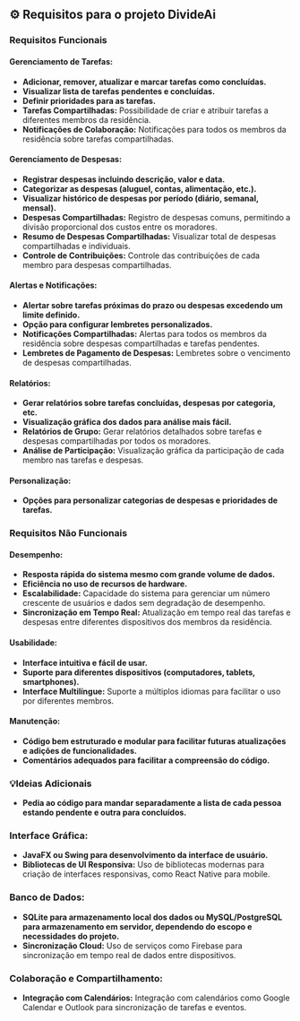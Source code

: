 ## ⚙ Requisitos para o projeto DivideAi

### **Requisitos Funcionais**

#### **Gerenciamento de Tarefas:**
- **Adicionar, remover, atualizar e marcar tarefas como concluídas.**
- **Visualizar lista de tarefas pendentes e concluídas.**
- **Definir prioridades para as tarefas.**
- **Tarefas Compartilhadas:** Possibilidade de criar e atribuir tarefas a diferentes membros da residência.
- **Notificações de Colaboração:** Notificações para todos os membros da residência sobre tarefas compartilhadas.

#### **Gerenciamento de Despesas:**
- **Registrar despesas incluindo descrição, valor e data.**
- **Categorizar as despesas (aluguel, contas, alimentação, etc.).**
- **Visualizar histórico de despesas por período (diário, semanal, mensal).**
- **Despesas Compartilhadas:** Registro de despesas comuns, permitindo a divisão proporcional dos custos entre os moradores.
- **Resumo de Despesas Compartilhadas:** Visualizar total de despesas compartilhadas e individuais.
- **Controle de Contribuições:** Controle das contribuições de cada membro para despesas compartilhadas.

#### **Alertas e Notificações:**
- **Alertar sobre tarefas próximas do prazo ou despesas excedendo um limite definido.**
- **Opção para configurar lembretes personalizados.**
- **Notificações Compartilhadas:** Alertas para todos os membros da residência sobre despesas compartilhadas e tarefas pendentes.
- **Lembretes de Pagamento de Despesas:** Lembretes sobre o vencimento de despesas compartilhadas.

#### **Relatórios:**
- **Gerar relatórios sobre tarefas concluídas, despesas por categoria, etc.**
- **Visualização gráfica dos dados para análise mais fácil.**
- **Relatórios de Grupo:** Gerar relatórios detalhados sobre tarefas e despesas compartilhadas por todos os moradores.
- **Análise de Participação:** Visualização gráfica da participação de cada membro nas tarefas e despesas.

#### **Personalização:**
- **Opções para personalizar categorias de despesas e prioridades de tarefas.**

### **Requisitos Não Funcionais**

#### **Desempenho:**
- **Resposta rápida do sistema mesmo com grande volume de dados.**
- **Eficiência no uso de recursos de hardware.**
- **Escalabilidade:** Capacidade do sistema para gerenciar um número crescente de usuários e dados sem degradação de desempenho.
- **Sincronização em Tempo Real:** Atualização em tempo real das tarefas e despesas entre diferentes dispositivos dos membros da residência.

#### **Usabilidade:**
- **Interface intuitiva e fácil de usar.**
- **Suporte para diferentes dispositivos (computadores, tablets, smartphones).**
- **Interface Multilíngue:** Suporte a múltiplos idiomas para facilitar o uso por diferentes membros.

#### **Manutenção:**
- **Código bem estruturado e modular para facilitar futuras atualizações e adições de funcionalidades.**
- **Comentários adequados para facilitar a compreensão do código.**


### 💡**Ideias Adicionais**

- **Pedia ao código para mandar separadamente a lista de cada pessoa estando pendente e outra para concluídos.**

### **Interface Gráfica:**

- **JavaFX ou Swing para desenvolvimento da interface de usuário.**
- **Bibliotecas de UI Responsiva:** Uso de bibliotecas modernas para criação de interfaces responsivas, como React Native para mobile.

### **Banco de Dados:**

- **SQLite para armazenamento local dos dados ou MySQL/PostgreSQL para armazenamento em servidor, dependendo do escopo e necessidades do projeto.**
- **Sincronização Cloud:** Uso de serviços como Firebase para sincronização em tempo real de dados entre dispositivos.

### **Colaboração e Compartilhamento:**

- **Integração com Calendários:** Integração com calendários como Google Calendar e Outlook para sincronização de tarefas e eventos.
